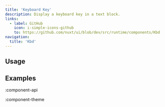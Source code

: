 ```yaml
---
title: 'Keyboard Key'
description: Display a keyboard key in a text block.
links:
  - label: GitHub
    icon: i-simple-icons-github
    to: https://github.com/nuxt/ui/blob/dev/src/runtime/components/Kbd.vue
navigation:
  title: 'Kbd'
---
```


## Usage

## Examples

:component-api

:component-theme
